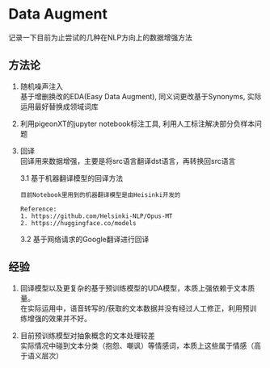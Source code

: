 # Data Augment

记录一下目前为止尝试的几种在NLP方向上的数据增强方法

## 方法论

1. 随机噪声注入  
   基于增删换改的EDA(Easy Data Augment), 同义词更改基于Synonyms, 实际运用最好替换成领域词库  

2. 利用pigeonXT的jupyter notebook标注工具, 利用人工标注解决部分负样本问题    

3. 回译  
   回译用来数据增强，主要是将src语言翻译dst语言，再转换回src语言  
  
   3.1 基于机器翻译模型的回译方法  
       
       目前Notebook里用到的机器翻译模型是由Heisinki开发的  
       
       Reference:  
       1. https://github.com/Helsinki-NLP/Opus-MT  
       2. https://huggingface.co/models
                  
   3.2 基于网络请求的Google翻译进行回译
   
   
## 经验  

1. 回译模型以及更复杂的基于预训练模型的UDA模型，本质上强依赖于文本质量。  
   在实际运用中，语音转写的/获取的文本数据并没有经过人工修正，利用预训练增强的效果并不好。
   
2. 目前预训练模型对抽象概念的文本处理较差  
   实际情况中碰到文本分类（抱怨、嘲讽）等情感词，本质上这些属于情感（高于语义层次）
